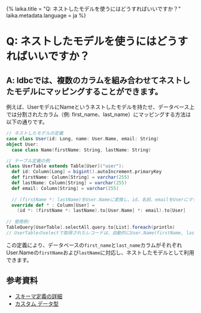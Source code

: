 {%
  laika.title = "Q: ネストしたモデルを使うにはどうすればいいですか？"
  laika.metadata.language = ja
%}

# Q: ネストしたモデルを使うにはどうすればいいですか？

## A: ldbcでは、複数のカラムを組み合わせてネストしたモデルにマッピングすることができます。  
例えば、UserモデルにNameというネストしたモデルを持たせ、データベース上では分割されたカラム（例: first_name、last_name）にマッピングする方法は以下の通りです。

```scala 3
// ネストしたモデルの定義
case class User(id: Long, name: User.Name, email: String)
object User:
  case class Name(firstName: String, lastName: String)

// テーブル定義の例
class UserTable extends Table[User]("user"):
  def id: Column[Long] = bigint().autoIncrement.primaryKey
  def firstName: Column[String] = varchar(255)
  def lastName: Column[String] = varchar(255)
  def email: Column[String] = varchar(255)
  
  // (firstName *: lastName)をUser.Nameに変換し、id、名前、emailをUserにマッピングする
  override def * : Column[User] =
    (id *: (firstName *: lastName).to[User.Name] *: email).to[User]
  
// 使用例:
TableQuery[UserTable].selectAll.query.to[List].foreach(println)
// UserTableのselectで取得されたレコードは、自動的にUser.Name(firstName, lastName)に変換される
```

この定義により、データベースの`first_name`と`last_name`カラムがそれぞれUser.Nameの`firstName`および`lastName`に対応し、ネストしたモデルとして利用できます。

## 参考資料
- [スキーマ定義の詳細](/ja/tutorial/Schema.md)  
- [カスタム データ型](/ja/tutorial/Custom-Data-Type.md)
